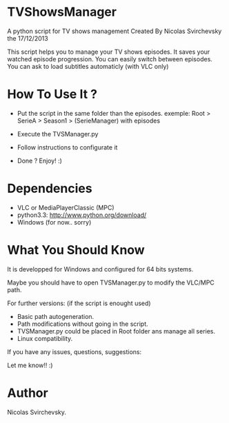 TVShowsManager
============

A python script for TV shows management
Created By Nicolas Svirchevsky the 17/12/2013

This script helps you to manage your TV shows episodes.
It saves your watched episode progression.
You can easily switch between episodes.
You can ask to load subtitles automaticly (with VLC only)

How To Use It ?
============

- Put the script in the same folder than the episodes.
  exemple: Root > SerieA > Season1 > (SerieManager) with episodes

- Execute the TVSManager.py

- Follow instructions to configurate it

- Done ? Enjoy! :)

Dependencies
============

- VLC or MediaPlayerClassic (MPC)
- python3.3: http://www.python.org/download/
- Windows (for now.. sorry)

What You Should Know
============

It is developped for Windows and configured for 64 bits systems.

Maybe you should have to open TVSManager.py to modify the VLC/MPC path.

For further versions: (if the script is enought used)
- Basic path autogeneration.
- Path modifications without going in the script.
- TVSManager.py could be placed in Root folder ans manage all series.
- Linux compatibility.

If you have any issues, questions, suggestions:

Let me know!! :)

Author
=============
Nicolas Svirchevsky.
